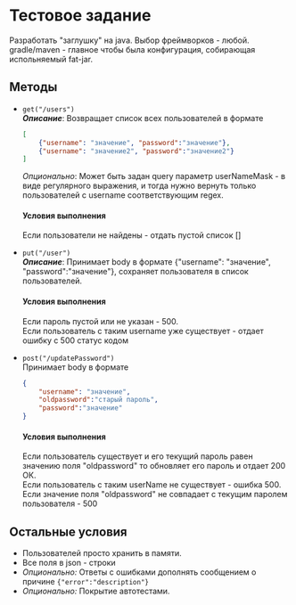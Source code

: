 # Тестовое задание
Разработать "заглушку" на java. Выбор фреймворков - любой.
gradle/maven - главное чтобы была конфигурация, собирающая испольняемый fat-jar.


## Методы
* ``get("/users")``   
  ***Описание***: Возвращает список всех пользователей в формате  
  ```json
  [  
      {"username": "значение", "password":"значение"},
      {"username": "значение2", "password":"значение2"}
  ]
  ```
  *Опционально*: Может быть задан query параметр userNameMask - в виде регулярного выражения, и тогда нужно вернуть
только пользователей с username соответствующим regex.
  #### Условия выполнения
  Если пользователи не найдены - отдать пустой список []  
  
* ``put("/user")``  
  ***Описание***: Принимает body в формате {"username": "значение", "password":"значение"},
сохраняет пользователя в список пользователей.  
  #### Условия выполнения
  Если пароль пустой или не указан - 500.  
  Eсли пользователь с таким username уже существует - отдает ошибку с 500 статус кодом
* ``post("/updatePassword")``  
  Принимает body в формате
  ```json
  {
      "username": "значение", 
      "oldpassword":"старый пароль", 
      "password":"значение"
  }
  ```    
  #### Условия выполнения  
  Eсли пользователь существует и его текущий пароль равен значению поля "oldpassword" то обновляет его пароль и отдает 200 ОК.   
  Eсли пользователь с таким userName не существует - ошибка 500.  
  Eсли значение поля "oldpassword" не совпадает с текущим паролем пользователя - 500

## Остальные условия
* Пользователей просто хранить в памяти.
* Все поля в json - строки
* *Опционально:* Ответы с ошибками дополнять сообщением о причине ``{"error":"description"}``
* *Опционально:* Покрытие автотестами.
